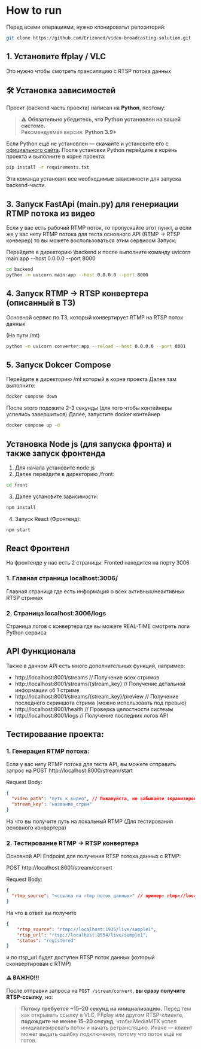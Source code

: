 # How to run

Перед всеми операциями, нужно клонироватьт репозиторий:

```bash
git clone https://github.com/Erizoned/video-broadcasting-solution.git
```

## 1. Установите ffplay / VLC

Это нужно чтобы смотреть трансиляцию с RTSP потока данных

## 🛠 Установка зависимостей

Проект (backend часть проекта) написан на **Python**, поэтому:

> ⚠️ **Обязательно убедитесь, что Python установлен на вашей системе.**  
> Рекомендуемая версия: **Python 3.9+**

Если Python ещё не установлен — скачайте и установите его с [официального сайта](https://www.python.org/downloads/).
После установки Python перейдите в корень проекта и выполните в корне проекта:

```bash
pip install -r requirements.txt
```
Эта команда установит все необходимые зависимости для запуска backend-части.

## 3. Запуск FastApi (main.py) для генериации RTMP потока из видео

Если у вас есть рабочий RTMP поток, то пропускайте этот пункт, а если же у вас нету RTMP потока для теста основного API (RTMP -> RTSP конверер) то вы можете воспользоваться этим сервисом
Запуск:

Перейдите в директорию \backend
и после выполните команду uvicorn main:app --host 0.0.0.0 --port 8000
```bash
cd backend
python -m uvicorn main:app --host 0.0.0.0 --port 8000
```

## 4. Запуск RTMP -> RTSP конвертера (описанный в ТЗ)

Основной сервис по ТЗ, который конвертирует RTMP на RTSP поток данных

(На пути /mt)
```bash
python -m uvicorn converter:app --reload --host 0.0.0.0 --port 8001
```

## 5. Запуск Dokcer Compose

Перейдите в директорию /mt который в корне проекта
Далее там выполните:

```bash
docker compose down
```

После этого подожите 2-3 секунды (для того чтобы контейнеры успелись завершиться)
Далее, запустите docker контейнер

```bash
docker compose up -d
```

## Установка Node js (для запуска фронта) и также запуск фронтенда

1. Для начала установите node js
2. Далее перейдите в директорию /front:

```bash
cd front
```

3. Далее установите зависимости:

```bash
npm install
```

4. Запуск React (Фронтенд):

```bash
npm start
```

## React Фронтенл

На фронтенде у нас есть 2 страницы:
Fronted находится на порту 3006

### 1. Главная страница localhost:3006/

Главная страница где есть информация о всех активных/неактивных RTSP стримах

### 2. Страница localhost:3006/logs

Страница логов с конвертера где вы можете REAL-TIME смотреть логи Python сервиса

## API Функционала

Также в данном API есть много дополнительных функций, например:
- http://localhost:8001/streams // Получение всех стримов
- http://localhost:8001/streams/{stream_key} // Получение детальной информации об 1 стриме
- http://localhost:8001/streams/{stream_key}/preview // Получение последнего скриншота стрима (можно использовать под превью)
- http://localhost:8001/health // Проверка целостности системы
- http://localhost:8001/logs // Получение последних логов API

## Тестироваание проекта:

### 1. Генерация RTMP потока: 
Если у вас нету RTMP потока для теста API, вы можете отправить запрос на
POST http://localhost:8000/stream/start

Request Body:

```json
{
  "video_path": "путь_к_видео", // Пожалуйста, не забывайте экранизировать \
  "stream_key": "название_стрим" 
}
```

На что вы получите путь на локальный RTMP (Для тестирования основного конвертера)

### 2. Тестирование RTMP -> RTSP конвертера
Основной API Endpoint для получения RTSP потока данных с RTMP:

POST http://localhost:8001/stream/convert

Request Body:
```json
{
  "rtmp_source": "<ссылка на rtmp поток данных>" // пример: rtmp://localhost:1935/live/sample1
}
```

На что в ответ вы получите 

```json
{
    "rtmp_source": "rtmp://localhost:1935/live/sample1",
    "rtsp_url": "rtsp://localhost:8554/live/sample1",
    "status": "registered"
}
```

и по rtsp_url будет доступен RTSP поток данных (который сконвертирован с RTMP)
#### ⚠️ ВАЖНО!!!

После отправки запроса на `POST /stream/convert`, **вы сразу получите RTSP-ссылку**, но:
> **Потоку требуется ~15–20 секунд на инициализацию.**
Перед тем как открывать ссылку в VLC, FFplay или другом RTSP-клиенте, **подождите не менее 15–20 секунд**, чтобы MediaMTX успел инициализировать поток и начать ретрансляцию.
Иначе — клиент может выдать ошибку подключения, потому что поток ещё не готов.
